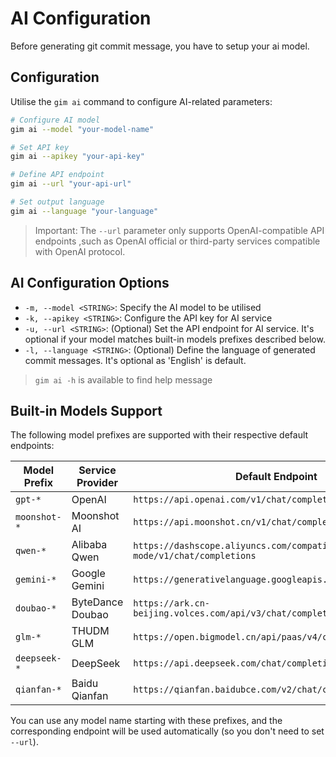 # AI Configuration

Before generating git commit message, you have to setup your ai model.

## Configuration

Utilise the `gim ai` command to configure AI-related parameters:

```bash
# Configure AI model
gim ai --model "your-model-name"

# Set API key
gim ai --apikey "your-api-key"

# Define API endpoint
gim ai --url "your-api-url"

# Set output language
gim ai --language "your-language"
```

> Important: The `--url` parameter only supports OpenAI-compatible API endpoints ,such as OpenAI official or third-party services compatible with OpenAI protocol.

## AI Configuration Options

- `-m, --model <STRING>`: Specify the AI model to be utilised
- `-k, --apikey <STRING>`: Configure the API key for AI service
- `-u, --url <STRING>`: (Optional) Set the API endpoint for AI service. It's optional if your model matches built-in models prefixes described below.
- `-l, --language <STRING>`: (Optional) Define the language of generated commit messages. It's optional as 'English' is default.

> `gim ai -h` is available to find help message

## Built-in Models Support

The following model prefixes are supported with their respective default endpoints:

| Model Prefix   | Service Provider | Default Endpoint |
|----------------|------------------|------------------|
| `gpt-*`       | OpenAI           | `https://api.openai.com/v1/chat/completions` |
| `moonshot-*`  | Moonshot AI      | `https://api.moonshot.cn/v1/chat/completions` |
| `qwen-*`      | Alibaba Qwen     | `https://dashscope.aliyuncs.com/compatible-mode/v1/chat/completions` |
| `gemini-*`    | Google Gemini    | `https://generativelanguage.googleapis.com/v1beta/openai/` |
| `doubao-*`    | ByteDance Doubao | `https://ark.cn-beijing.volces.com/api/v3/chat/completions` |
| `glm-*`       | THUDM GLM        | `https://open.bigmodel.cn/api/paas/v4/chat/completions` |
| `deepseek-*`  | DeepSeek         | `https://api.deepseek.com/chat/completions` |
| `qianfan-*`   | Baidu Qianfan    | `https://qianfan.baidubce.com/v2/chat/completions` |

You can use any model name starting with these prefixes, and the corresponding endpoint will be used automatically (so you don't need to set `--url`).
